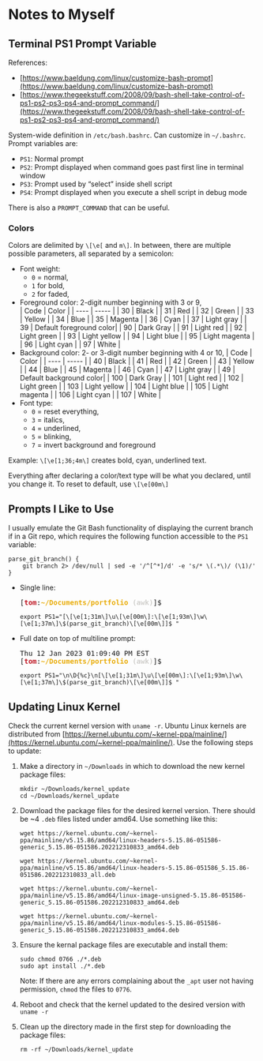 # Notes to Myself

## Terminal PS1 Prompt Variable

References:  
  * [https://www.baeldung.com/linux/customize-bash-prompt](https://www.baeldung.com/linux/customize-bash-prompt)
  * [https://www.thegeekstuff.com/2008/09/bash-shell-take-control-of-ps1-ps2-ps3-ps4-and-prompt_command/](https://www.thegeekstuff.com/2008/09/bash-shell-take-control-of-ps1-ps2-ps3-ps4-and-prompt_command/)

System-wide definition in `/etc/bash.bashrc`. Can customize in `~/.bashrc`.  Prompt variables are:

  * `PS1`: Normal prompt
  * `PS2`: Prompt displayed when command goes past first line in terminal window
  * `PS3`: Prompt used by “select” inside shell script
  * `PS4`: Prompt displayed when you execute a shell script in debug mode  

There is also a `PROMPT_COMMAND` that can be useful.


### Colors

Colors are delimited by `\[\e[` and `m\]`. In between, there are multiple possible parameters, all separated by a semicolon:  
  * Font weight:  
    * `0` = normal,  
    * `1` for bold,  
    * `2` for faded,  
  * Foreground color: 2-digit number beginning with 3 or 9,  
    | Code | Color |
    | ---- | ----- |
    | 30   | Black |
    | 31   | Red   |
    | 32   | Green   |
    | 33   | Yellow   |
    | 34   | Blue   |
    | 35   | Magenta   |
    | 36   | Cyan   |
    | 37   | Light gray   |
    | 39   | Default foreground color|
    | 90   | Dark Gray |
    | 91   | Light red |
    | 92   | Light green |
    | 93   | Light yellow |
    | 94   | Light blue |
    | 95   | Light magenta |
    | 96   | Light cyan |
    | 97   | White |
  * Background color: 2- or 3-digit number beginning with 4 or 10,
    | Code | Color |
    | ---- | ----- |
    | 40   | Black |
    | 41   | Red   |
    | 42   | Green   |
    | 43   | Yellow   |
    | 44   | Blue   |
    | 45   | Magenta   |
    | 46   | Cyan   |
    | 47   | Light gray   |
    | 49   | Default background color|
    | 100   | Dark Gray |
    | 101   | Light red |
    | 102   | Light green |
    | 103   | Light yellow |
    | 104   | Light blue |
    | 105   | Light magenta |
    | 106   | Light cyan |
    | 107   | White |
  * Font type:  
    * `0` = reset everything,  
    * `3` = italics, 
    * `4` = underlined, 
    * `5` = blinking, 
    * `7` = invert background and foreground

Example: `\[\e[1;36;4m\]` creates bold, cyan, underlined text.

Everything after declaring a color/text type will be what you declared, until you change it. To reset to default, use `\[\e[00m\]`

## Prompts I Like to Use

I usually emulate the Git Bash functionality of displaying the current branch if in a Git repo, which requires the following function accessible to the `PS1` variable:

```{sh}
parse_git_branch() {
    git branch 2> /dev/null | sed -e '/^[^*]/d' -e 's/* \(.*\)/ (\1)/'
}
```

* Single line:
  <pre>[<font color="#C01C28"><b>tom</b></font>:<font color="#E9AD0C"><b>~/Documents/portfolio</b></font><font color="#D0CFCC"><b> (awk)</b></font>]$</pre>
  ```
  export PS1="[\[\e[1;31m\]\u\[\e[00m\]:\[\e[1;93m\]\w\[\e[1;37m\]\$(parse_git_branch)\[\e[00m\]]$ "
  ```


* Full date on top of multiline prompt:
  <pre>Thu 12 Jan 2023 01:09:40 PM EST
  [<font color="#C01C28"><b>tom</b></font>:<font color="#E9AD0C"><b>~/Documents/portfolio</b></font><font color="#D0CFCC"><b> (awk)</b></font>]$ </pre>
  ```
  export PS1="\n\D{%c}\n[\[\e[1;31m\]\u\[\e[00m\]:\[\e[1;93m\]\w\[\e[1;37m\]\$(parse_git_branch)\[\e[00m\]]$ "
  ```


## Updating Linux Kernel

Check the current kernel version with `uname -r`. Ubuntu Linux kernels are distributed from [https://kernel.ubuntu.com/~kernel-ppa/mainline/](https://kernel.ubuntu.com/~kernel-ppa/mainline/). Use the following steps to update:  

1. Make a directory in `~/Downloads` in which to download the new kernel package files:  

    ```
    mkdir ~/Downloads/kernel_update
    cd ~/Downloads/kernel_update
    ```

1. Download the package files for the desired kernel version. There should be ~4 `.deb` files listed under amd64. Use something like this:  

    ```
    wget https://kernel.ubuntu.com/~kernel-ppa/mainline/v5.15.86/amd64/linux-headers-5.15.86-051586-generic_5.15.86-051586.202212310833_amd64.deb

    wget https://kernel.ubuntu.com/~kernel-ppa/mainline/v5.15.86/amd64/linux-headers-5.15.86-051586_5.15.86-051586.202212310833_all.deb

    wget https://kernel.ubuntu.com/~kernel-ppa/mainline/v5.15.86/amd64/linux-image-unsigned-5.15.86-051586-generic_5.15.86-051586.202212310833_amd64.deb

    wget https://kernel.ubuntu.com/~kernel-ppa/mainline/v5.15.86/amd64/linux-modules-5.15.86-051586-generic_5.15.86-051586.202212310833_amd64.deb
    ```

1. Ensure the kernal package files are executable and install them:  
    ```
    sudo chmod 0766 ./*.deb
    sudo apt install ./*.deb
    ```

    Note: If there are any errors complaining about the `_apt` user not having permission, `chmod` the files to `0776`.

1. Reboot and check that the kernel updated to the desired version with `uname -r`

1. Clean up the directory made in the first step for downloading the package files:

    ```
    rm -rf ~/Downloads/kernel_update
    ```


